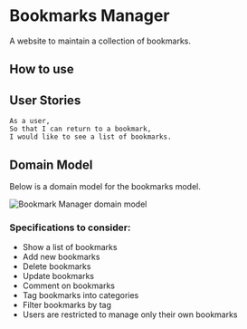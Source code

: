 # Bookmarks Manager

A website to maintain a collection of bookmarks.

## How to use


## User Stories

```
As a user,
So that I can return to a bookmark,
I would like to see a list of bookmarks.
```

## Domain Model

Below is a domain model for the bookmarks model.

![Bookmark Manager domain model](./public/images/bookmark_manager_13.png)


### Specifications to consider:

* Show a list of bookmarks
* Add new bookmarks 
* Delete bookmarks
* Update bookmarks
* Comment on bookmarks
* Tag bookmarks into categories
* Filter bookmarks by tag
* Users are restricted to manage only their own bookmarks
